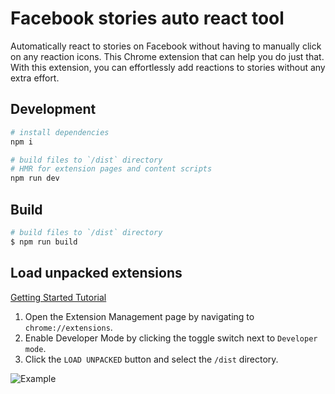 # Facebook stories auto react tool

Automatically react to stories on Facebook without having to manually click on any reaction icons. This Chrome extension that can help you do just that. With this extension, you can effortlessly add reactions to stories without any extra effort.

## Development

```bash
# install dependencies
npm i

# build files to `/dist` directory
# HMR for extension pages and content scripts
npm run dev
```

## Build

```bash
# build files to `/dist` directory
$ npm run build
```

## Load unpacked extensions

[Getting Started Tutorial](https://developer.chrome.com/docs/extensions/mv3/getstarted/)

1. Open the Extension Management page by navigating to `chrome://extensions`.
2. Enable Developer Mode by clicking the toggle switch next to `Developer mode`.
3. Click the `LOAD UNPACKED` button and select the `/dist` directory.

![Example](https://wd.imgix.net/image/BhuKGJaIeLNPW9ehns59NfwqKxF2/vOu7iPbaapkALed96rzN.png?auto=format&w=571)
